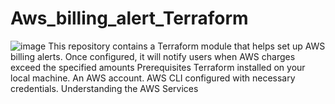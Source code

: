 # Aws_billing_alert_Terraform
![image](https://github.com/user-attachments/assets/8c4c8d29-f5e5-4eca-bb6d-33a94f5fcb2d)
This repository contains a Terraform module that helps set up AWS billing alerts. Once configured, it will notify users when AWS charges exceed the specified amounts
Prerequisites
Terraform installed on your local machine.
An AWS account.
AWS CLI configured with necessary credentials. 
Understanding the AWS Services 
